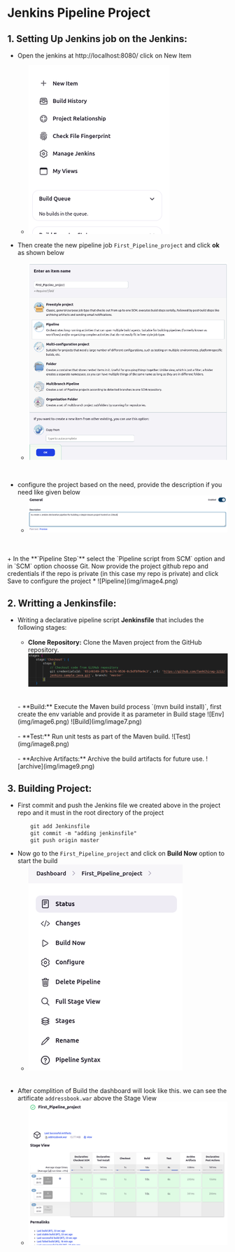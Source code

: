 Jenkins Pipeline Project
=========================

## 1. Setting Up Jenkins job on the Jenkins:
+ Open the jenkins at http://localhost:8080/ click on New Item
    * ![New Item](img/image1.png)

+ Then create the new pipeline job `First_Pipeline_project` and click **ok** as shown below
    * ![Create Project](img/image2.png)
<br>

+ configure the project based on the need, provide the description if you need like given below
    * ![Descript](img/image3.png)
<br>
<br>
+ In the **`Pipeline Step`** select the `Pipeline script from SCM` option and in `SCM` option choosse Git. Now provide the project github repo and credentials if the repo is private (in this case my repo is private) and click Save to configure the project
    * ![Pipeline](img/image4.png)

## 2. Writting a Jenkinsfile:
+ Writing a declarative pipeline script **Jenkinsfile** that includes the following stages:
    <br>
    <br>
    - **Clone Repository:** Clone the Maven project from the GitHub repository.
    ![clone](img/image5.png)
    <br>
    <br>
    - **Build:** Execute the Maven build process `(mvn build install)`, first create the env variable and provide it as parameter in Build stage
    ![Env](img/image6.png)
    ![Build](img/image7.png)    
    <br>
    <br>
    - **Test:** Run unit tests as part of the Maven build.
    ![Test](img/image8.png)
    <br>
    <br>
    - **Archive Artifacts:** Archive the build artifacts for future use.
    ![archive](img/image9.png)
    
## 3. Building Project:
+ First commit and push the Jenkins file we created above in the project repo and it must in the root directory of the project
    ```
        git add Jenkinsfile
        git commit -m "adding jenkinsfile"
        git push origin master
    ```
+ Now go to the `First_Pipeline_project` and click on **Build Now** option to start the build
    - ![build now](img/image10.png)
    <br>
    <br>
+ After complition of Build the dashboard will look like this. we can see the artificate `addressbook.war` above the Stage View
    - ![final](img/image11.png)